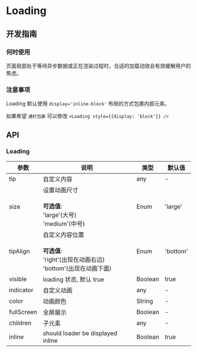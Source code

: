 # Loading

## 开发指南

### 何时使用

页面局部处于等待异步数据或正在渲染过程时，合适的加载动效会有效缓解用户的焦虑。

### 注意事项

Loading 默认使用 `display='inline-block'` 布局的方式包裹内部元素。

如果希望 `通栏包裹` 可以修改 `<Loading style={{display: 'block'}} />`

## API

### Loading

| 参数         | 说明                                                               | 类型      | 默认值      |
| ---------- | ---------------------------------------------------------------- | ------- | -------- |
| tip        | 自定义内容                                                            | any     | -        |
| size       | 设置动画尺寸<br/><br/>**可选值**:<br/>'large'(大号)<br/>'medium'(中号)            | Enum    | 'large'  |
| tipAlign   | 自定义内容位置<br/><br/>**可选值**:<br/>'right'(出现在动画右边)<br/>'bottom'(出现在动画下面) | Enum    | 'bottom' |
| visible    | loading 状态, 默认 true                                              | Boolean | true     |
| indicator  | 自定义动画                                                            | any     | -        |
| color      | 动画颜色                                                             | String  | -        |
| fullScreen | 全屏展示                                                             | Boolean | -        |
| children   | 子元素                                                              | any     | -        |
| inline     | should loader be displayed inline                                | Boolean | true     |
